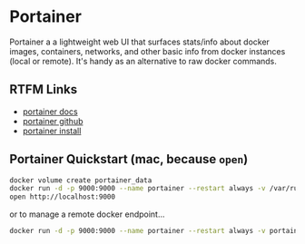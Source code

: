 # Portainer

Portainer a a lightweight web UI that surfaces stats/info about docker images, containers, networks, and other basic info from docker instances (local or remote).  It's handy as an alternative to raw docker commands.

## RTFM Links

* [portainer docs]
* [portainer github]
* [portainer install]

[portainer docs]: https://portainer.readthedocs.io/en/latest/deployment.html
[portainer github]: https://github.com/portainer/portainer
[portainer install]: https://portainer.io/install.html

## Portainer Quickstart (mac, because `open`)

```bash
docker volume create portainer_data
docker run -d -p 9000:9000 --name portainer --restart always -v /var/run/docker.sock:/var/run/docker.sock -v portainer_data:/data portainer/portainer
open http://localhost:9000
```

or to manage a remote docker endpoint...

```bash
docker run -d -p 9000:9000 --name portainer --restart always -v portainer_data:/data portainer/portainer -H tcp://<REMOTE_HOST>:<REMOTE_PORT>
```